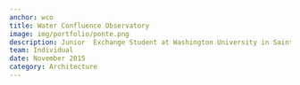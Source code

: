 ```yaml
---
anchor: wco
title: Water Confluence Observatory
image: img/portfolio/ponte.png
description: Junior  Exchange Student at Washington University in Saint Louis. Find my portfolio <a href="https://github.com/ShikherVerma/shikherverma.github.io">here</a>.
team: Individual
date: November 2015
category: Architecture
---
```

